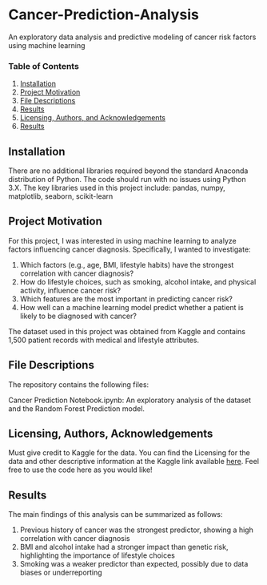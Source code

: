 # Cancer-Prediction-Analysis
An exploratory data analysis and predictive modeling of cancer risk factors using machine learning

### Table of Contents

1. [Installation](#installation)
2. [Project Motivation](#motivation)
3. [File Descriptions](#files)
4. [Results](#results)
5. [Licensing, Authors, and Acknowledgements](#licensing)
6. [Results](#results)

## Installation <a name="installation"></a>
There are no additional libraries required beyond the standard Anaconda distribution of Python. The code should run with no issues using Python 3.X. The key libraries used in this project include:
pandas, numpy, matplotlib, seaborn, scikit-learn

## Project Motivation
For this project, I was interested in using machine learning to analyze factors influencing cancer diagnosis. Specifically, I wanted to investigate:

1. Which factors (e.g., age, BMI, lifestyle habits) have the strongest correlation with cancer diagnosis?
2. How do lifestyle choices, such as smoking, alcohol intake, and physical activity, influence cancer risk?
3. Which features are the most important in predicting cancer risk?
4. How well can a machine learning model predict whether a patient is likely to be diagnosed with cancer?

The dataset used in this project was obtained from Kaggle and contains 1,500 patient records with medical and lifestyle attributes.

## File Descriptions <a name="files"></a>

The repository contains the following files:  

Cancer Prediction Notebook.ipynb: An exploratory analysis of the dataset and the Random Forest Prediction model.

## Licensing, Authors, Acknowledgements<a name="licensing"></a>

Must give credit to Kaggle for the data.  You can find the Licensing for the data and other descriptive information at the Kaggle link available [here](https://www.kaggle.com/datasets/rabieelkharoua/cancer-prediction-dataset/data).  Feel free to use the code here as you would like! 

## Results<a name="results"></a>
The main findings of this analysis can be summarized as follows:

1. Previous history of cancer was the strongest predictor, showing a high correlation with cancer diagnosis
2. BMI and alcohol intake had a stronger impact than genetic risk, highlighting the importance of lifestyle choices
3. Smoking was a weaker predictor than expected, possibly due to data biases or underreporting
